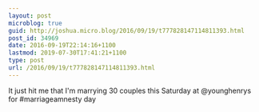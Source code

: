 ```yaml
---
layout: post
microblog: true
guid: http://joshua.micro.blog/2016/09/19/t777828147114811393.html
post_id: 34969
date: 2016-09-19T22:14:16+1100
lastmod: 2019-07-30T17:41:21+1100
type: post
url: /2016/09/19/t777828147114811393.html
---
```

It just hit me that I'm marrying 30 couples this Saturday at @younghenrys for #marriageamnesty day
